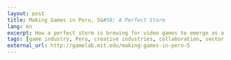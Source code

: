 ```yaml
---
layout: post
title: Making Games in Peru, 5&#58; A Perfect Storm
lang: en
excerpt: How a perfect storm is brewing for video games to emerge as a digital creative industry in Peru.
tags: [game industry, Peru, creative industries, collaboration, sector building, IGDA, Peruvian Software Association]
external_url: http://gamelab.mit.edu/making-games-in-peru-5
---
```

